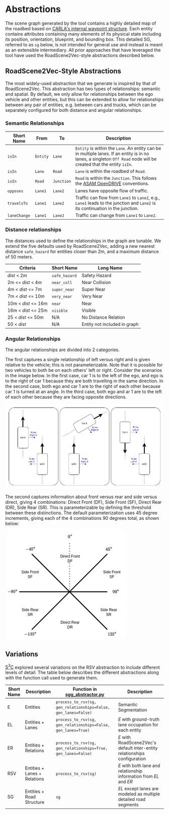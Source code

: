 # Abstractions
The scene graph generated by the tool contains a highly detailed map of the roadbed based on [CARLA's internal waypoint structure](https://carla.readthedocs.io/en/latest/core_map/#waypoints).
Each entity contains attributes containing many elements of its physical state including its position, orientation, blueprint, and bounding box.
This detailed SG, referred to as `sg` below, is not intended for general use and instead is meant as an extensible intermediary.
All prior approaches that have leveraged the tool have used the RoadScene2Vec-style abstractions described below.

## RoadScene2Vec-Style Abstractions
The most widely-used abstraction that we generate is inspired by that of RoadScene2Vec.
This abstraction has two types of relationships: semantic and spatial.
By default, we only allow for relationships between the ego vehicle and other entities, but this can be extended to allow for relationships between any pair of entities, e.g. between cars and trucks, which can be separately configured for both distance and angular relationships.

### Semantic Relationships

| Short Name   | From     | To         | Description                                                                                                                                                         |
|--------------|----------|------------|---------------------------------------------------------------------------------------------------------------------------------------------------------------------|
| `isIn`       | `Entity` | `Lane`     | `Entity` is within the `Lane`. An entity can be in multiple lanes. If an entity is in no lanes, a singleton `Off Road` node will be created that the entity `isIn`. |
| `isIn`       | `Lane`   | `Road`     | `Lane` is within the roadbed of `Road`.                                                                                                                             |
| `isIn`       | `Road`   | `Junction` | `Road` is within the `Junction`. This follows the [ASAM OpenDRIVE](https://www.asam.net/standards/detail/opendrive/) conventions.                                   |
| `opposes`    | `Lane1`  | `Lane2`    | Lanes have opposite flow of traffic.                                                                                                                                |
| `travelsTo`  | `Lane1`  | `Lane2`    | Traffic can flow from `Lane1` to `Lane2`, e.g., `Lane1` leads to the junction and `Lane2` is its continuation in the junction.                                      |
| `laneChange` | `Lane1`  | `Lane2`    | Traffic can change from `Lane1` to `Lane2`.                                                                                                                         |

### Distance relationships
The distances used to define the relationships in the graph are tunable.
We extend the five defaults used by RoadScene2Vec, adding a new nearest distance `safe_hazard` for entities closer than 2m, and a maximum distance of 50 meters.

| Criteria            | Short Name    | Long Name                    |
|---------------------|---------------|------------------------------|
| *dist* < 2m         | `safe_hazard` | Safety Hazard                |
| 2m <= *dist* < 4m   | `near_coll`   | Near Collision               |
| 4m < *dist* <= 7m   | `super_near`  | Super Near                   |
| 7m < *dist* <= 10m  | `very_near`   | Very Near                    |
| 10m < *dist* <= 16m | `near`        | Near                         |
| 16m < *dist* <= 25m | `visible`     | Visible                      |
| 25 < *dist* <= 50m  | N/A           | No Distance Relation         |
| 50 < *dist*         | N/A           | Entity not included in graph |

### Angular Relationships
The angular relationships are divided into 2 categories.

The first captures a single relationship of left versus right and is given relative to the vehicle; this is not parameterizable.
Note that it is possible for two vehicles to both be on each others' left or right.
Consider the scenarios in the image below.
In the first case, car 1 is to the left of the ego, and ego is to the right of car 1 because they are both travelling in the same direction.
In the second case, both ego and car 1 are to the right of each other because car 1 is turned at an angle.
In the third case, both ego and ar 1 are to the left of each other because they are facing opposite directions.

![image](../imgs/scene_examples.png)

The second captures information about front versus rear and side versus direct, giving 4 combinations: Direct Front (DF), Side Front (SF), Direct Rear (DR), Side Rear (SR).
This is parameterizable by defining the threshold between these distinctions.
The default parameterization uses 45 degree increments, giving each of the 4 combinations 90 degrees total, as shown below:

![image](../imgs/relationships.png)

## Variations
[S<sup>3</sup>C](https://dl.acm.org/doi/pdf/10.1145/3597503.3639178) explored several variations on the RSV abstraction to include different levels of detail.
The table below describes the different abstractions along with the function call used to generate them.

| Short Name | Description                  | Function in [sgg_abstractor.py](../carla_sgg/sgg_abstractor.py) | Description                                                               |
|------------|------------------------------|-----------------------------------------------------------------|---------------------------------------------------------------------------|
| E          | Entities                     | `process_to_rsv(sg, gen_relationships=False, gen_lanes=False)`  | Semantic Segmentation                                                     |
| EL         | Entities + Lanes             | `process_to_rsv(sg, gen_relationships=False, gen_lanes=True)`   | *E* with ground-truth lane occupation for each entity                     |
| ER         | Entities + Relations         | `process_to_rsv(sg, gen_relationships=True,  gen_lanes=False)`  | *E* with RoadScene2Vec's default inter-entity relationships configuration |
| RSV        | Entities + Lanes + Relations | `process_to_rsv(sg)`                                            | *E* with both lane and relationship information from *EL* and *ER*        |
| SG         | Entities + Road Structure    | `sg`                                                            | *EL* except lanes are modeled as multiple detailed road segments          |